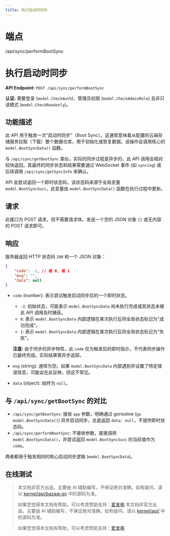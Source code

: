 ```yaml
---
title: 执行启动时同步
---
```

# 端点

/api/sync/performBootSync

# 执行启动时同步

**API Endpoint:** `POST /api/sync/performBootSync`

**认证:** 需要登录 (`model.CheckAuth`)、管理员权限 (`model.CheckAdminRole`) 且非只读模式 (`model.CheckReadonly`)。

## 功能描述

此 API 用于触发一次"启动时同步"（Boot Sync）。这通常意味着从配置的云端存储服务拉取（下载）整个数据仓库，用于初始化或恢复数据。该操作会调用核心的 `model.BootSyncData()` 函数。

与 `/api/sync/getBootSync` 类似，实际的同步过程是异步的，此 API 调用会相对较快返回。其最终的同步状态和结果需要通过 WebSocket 事件 (如 `syncing`) 或后续调用 `/api/sync/getSyncInfo` 来确认。

API 会尝试返回一个即时状态码，该状态码来源于全局变量 `model.BootSyncSucc`，此变量由 `model.BootSyncData()` 函数在执行过程中更新。

## 请求

此接口为 POST 请求，但不需要请求体。发送一个空的 JSON 对象 `{}` 或无内容的 POST 请求即可。

## 响应

服务器返回 HTTP 状态码 `200` 和一个 JSON 对象：

```json
{
    "code": -1, // 或 0, 或 1
    "msg": "",
    "data": null
}
```

-   `code` (number): 表示尝试触发启动同步后的一个即时状态。
    
    -   `-1`: 初始状态，可能表示 `model.BootSyncData` 尚未执行完成或其状态未被此 API 调用及时捕获。
    -   `0`: 表示 `model.BootSyncData` 内部逻辑在某次执行后将全局状态标记为"成功完成"。
    -   `1`: 表示 `model.BootSyncData` 内部逻辑在某次执行后将全局状态标记为"失败"。
    
    **注意:** 由于同步的异步特性，此 `code` 仅为触发后的即时指示，不代表同步操作已最终完成。实际结果需异步追踪。
    
-   `msg` (string): 通常为空。如果 `model.BootSyncData` 内部遇到并设置了特定错误信息，可能会在此反映，但这不常见。
-   `data` (object): 始终为 `null`。

## 与 `/api/sync/getBootSync` 的对比

-   `/api/sync/getBootSync`: 接收 `app` 参数，明确通过 goroutine (`go model.BootSyncData()`) 异步启动同步，总是返回 `data: null`，不提供即时状态码。
-   `/api/sync/performBootSync`: 不接收参数，直接调用 `model.BootSyncData()`，并尝试返回 `model.BootSyncSucc` 的当前值作为 `code`。

两者都用于触发相同的核心启动同步逻辑 (`model.BootSyncData`)。

## 在线测试
> 本文档非官方出品，主要由 AI 辅助编写，不保证绝对准确。如有疑问，请以 [kernel/api/bazaar.go](https://github.com/siyuan-note/siyuan/blob/master/kernel/api/bazaar.go) 中的源码为准。
> 
> 如果您觉得本文档有帮助，可以考虑赞助支持：[爱发电](https://afdian.com/a/leolee9086?tab=feed)
> 本文档非官方出品，主要由 AI 辅助编写，不保证绝对准确。如有疑问，请以 [kernel/api/](https://github.com/siyuan-note/siyuan/blob/master/kernel/api/) 中的源码为准。
> 
> 如果您觉得本文档有帮助，可以考虑赞助支持：[爱发电](https://afdian.com/a/leolee9086?tab=feed)
